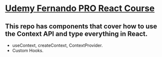 # [Udemy Fernando PRO React Course](https://www.youtube.com/watch?v=8HE657KssxE&list=PLCKuOXG0bPi26-eawizqyLOgM7j66H_4M&index=6&t=720s)

## This repo has components that cover how to use the Context API and type everything in React.

- useContext, createContext, ContextProvider.
- Custom Hooks.
